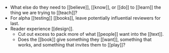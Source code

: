 - What else do they need to [[believe]], [[know]], or [[do]] to [[learn]] the thing we are trying to [[teach]]?
- For alpha [[testing]] [[books]], leave potentially influential reviewers for last.
- Reader experience [[design]].
	- Cut out excess to pack more of what [[people]] want into the [[text]].
	- Does the [[book]] give something they [[want]], something that works, and something that invites them to [[play]]?